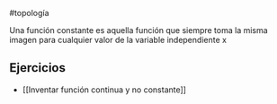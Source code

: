 #topología 

Una función constante es aquella función que siempre toma la misma imagen para cualquier valor de la variable independiente x

## Ejercicios

- [[Inventar función continua y no constante]]